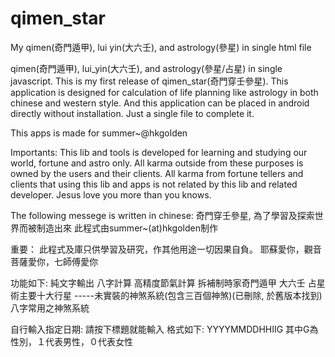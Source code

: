 qimen_star
==========

My qimen(奇門遁甲), lui yin(大六壬), and astrology(參星) in single html file

qimen(奇門遁甲), lui_yin(大六壬), and astrology(參星/占星) in single javascript.
This is my first release of qimen_star(奇門穿壬參星).
This application is designed for calculation of life planning like
astrology in both chinese and western style. And this application can be
placed in android directly without installation. Just a single file to
complete it.

This apps is made for summer~@hkgolden

Importants:
This lib and tools is developed for learning and studying our world, fortune and astro only.
All karma outside from these purposes is owned by the users and their clients.
All karma from fortune tellers and clients that using this lib and apps is not related by this lib and related developer.
Jesus love you more than you knows.

The following messege is written in chinese:
奇門穿壬參星, 為了學習及探索世界而被制造出來
此程式由summer~(at)hkgolden制作

重要：
此程式及庫只供學習及研究，作其他用途一切因果自負。
耶蘇愛你，觀音菩薩愛你，七師傅愛你

功能如下:
純文字輸出
八字計算
高精度節氣計算
拆補制時家奇門遁甲
大六壬
占星術主要十大行星
-----未實裝的神煞系統(包含三百個神煞)(已刪除, 於舊版本找到)
八字常用之神煞系統

自行輸入指定日期:
請按下標題就能輸入
格式如下:
YYYYMMDDHHIIG
其中G為性別，１代表男性，０代表女性
